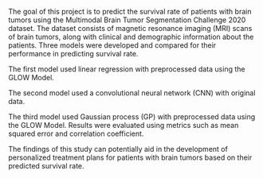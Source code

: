 The goal of this project is to predict the survival rate of patients with brain tumors using the Multimodal Brain Tumor Segmentation Challenge 2020 dataset. The dataset consists of magnetic resonance imaging (MRI) scans of brain tumors, along with clinical and demographic information about the patients. Three models were developed and compared for their performance in predicting survival rate.

The first model used linear regression with preprocessed data using the GLOW Model.

The second model used a convolutional neural network (CNN) with original data.

The third model used Gaussian process (GP) with preprocessed data using the GLOW Model. Results were evaluated using metrics such as mean squared error and correlation coefficient.

The findings of this study can potentially aid in the development of personalized treatment plans for patients with brain tumors based on their predicted survival rate.
